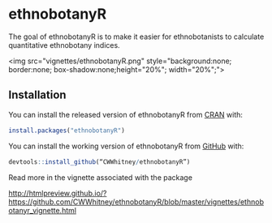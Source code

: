 
<!-- README.md is generated from README.Rmd. Please edit that file -->
ethnobotanyR
============

The goal of ethnobotanyR is to make it easier for ethnobotanists to calculate quantitative ethnobotany indices.

<img src="vignettes/ethnobotanyR.png" style="background:none; border:none; box-shadow:none;height="20%"; width="20%";">

Installation
------------

You can install the released version of ethnobotanyR from [CRAN](https://CRAN.R-project.org) with:

``` r
install.packages("ethnobotanyR")
```

You can install the working version of ethnobotanyR from [GitHub](https://github.com) with:

``` r
devtools::install_github(“CWWhitney/ethnobotanyR”)
```

Read more in the vignette associated with the package

<http://htmlpreview.github.io/?https://github.com/CWWhitney/ethnobotanyR/blob/master/vignettes/ethnobotanyr_vignette.html>
